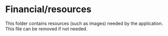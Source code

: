 # Financial/resources

This folder contains resources (such as images) needed by the application. This file can
be removed if not needed.
